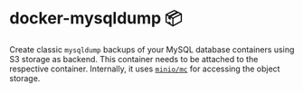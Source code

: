 # docker-mysqldump 📦

Create classic `mysqldump` backups of your MySQL database containers using S3 storage as backend. This container needs to be attached to the respective container. Internally, it uses [`minio/mc`](https://hub.docker.com/r/minio/mc/) for accessing the object storage.
